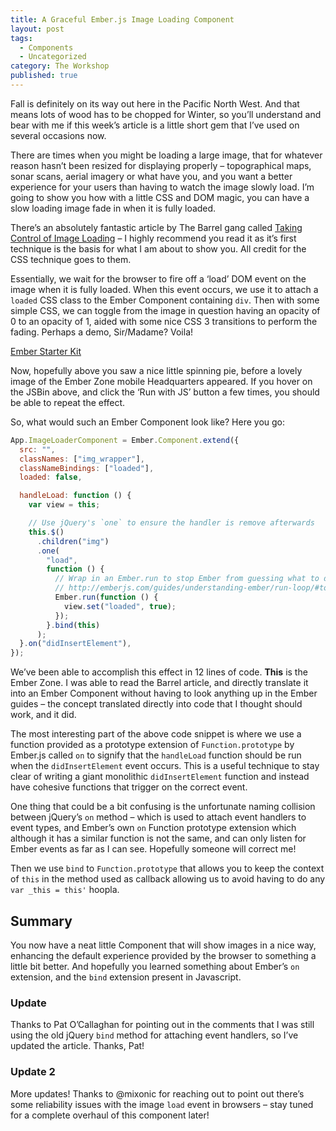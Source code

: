 ```yaml
---
title: A Graceful Ember.js Image Loading Component
layout: post
tags:
  - Components
  - Uncategorized
category: The Workshop
published: true
---
```


Fall is definitely on its way out here in the Pacific North West. And that means lots of wood has to be chopped for Winter, so you&#8217;ll understand and bear with me if this week&#8217;s article is a little short gem that I&#8217;ve used on several occasions now.

There are times when you might be loading a large image, that for whatever reason hasn&#8217;t been resized for displaying properly – topographical maps, sonar scans, aerial imagery or what have you, and you want a better experience for your users than having to watch the image slowly load. I&#8217;m going to show you how with a little CSS and DOM magic, you can have a slow loading image fade in when it is fully loaded.

<!--more-->

There&#8217;s an absolutely fantastic article by The Barrel gang called [Taking Control of Image Loading][1] – I highly recommend you read it as it&#8217;s first technique is the basis for what I am about to show you. All credit for the CSS technique goes to them.

Essentially, we wait for the browser to fire off a &#8216;load&#8217; DOM event on the image when it is fully loaded. When this event occurs, we use it to attach a `loaded` CSS class to the Ember Component containing `div`. Then with some simple CSS, we can toggle from the image in question having an opacity of 0 to an opacity of 1, aided with some nice CSS 3 transitions to perform the fading. Perhaps a demo, Sir/Madame? Voila!

<a class="jsbin-embed" href="http://emberjs.jsbin.com/paponuminuso/1/embed?output">Ember Starter Kit</a><script src="http://static.jsbin.com/js/embed.js"></script>

Now, hopefully above you saw a nice little spinning pie, before a lovely image of the Ember Zone mobile Headquarters appeared. If you hover on the JSBin above, and click the &#8216;Run with JS&#8217; button a few times, you should be able to repeat the effect.

So, what would such an Ember Component look like? Here you go:

```javascript
App.ImageLoaderComponent = Ember.Component.extend({
  src: "",
  classNames: ["img_wrapper"],
  classNameBindings: ["loaded"],
  loaded: false,

  handleLoad: function () {
    var view = this;

    // Use jQuery's `one` to ensure the handler is remove afterwards
    this.$()
      .children("img")
      .one(
        "load",
        function () {
          // Wrap in an Ember.run to stop Ember from guessing what to do:
          // http://emberjs.com/guides/understanding-ember/run-loop/#toc_what-happens-if-i-forget-to-start-a-run-loop-in-an-async-handler
          Ember.run(function () {
            view.set("loaded", true);
          });
        }.bind(this)
      );
  }.on("didInsertElement"),
});
```

We&#8217;ve been able to accomplish this effect in 12 lines of code. **This** is the Ember Zone. I was able to read the Barrel article, and directly translate it into an Ember Component without having to look anything up in the Ember guides – the concept translated directly into code that I thought should work, and it did.

The most interesting part of the above code snippet is where we use a function provided as a prototype extension of `Function.prototype` by Ember.js called `on` to signify that the `handleLoad` function should be run when the `didInsertElement` event occurs. This is a useful technique to stay clear of writing a giant monolithic `didInsertElement` function and instead have cohesive functions that trigger on the correct event.

One thing that could be a bit confusing is the unfortunate naming collision between jQuery&#8217;s `on` method &#8211; which is used to attach event handlers to event types, and Ember&#8217;s own `on` Function prototype extension which although it has a similar function is not the same, and can only listen for Ember events as far as I can see. Hopefully someone will correct me!

Then we use `bind` to `Function.prototype` that allows you to keep the context of `this` in the method used as callback allowing us to avoid having to do any `var _this = this'` hoopla.

## Summary

You now have a neat little Component that will show images in a nice way, enhancing the default experience provided by the browser to something a little bit better. And hopefully you learned something about Ember&#8217;s `on` extension, and the `bind` extension present in Javascript.

### Update

Thanks to Pat O&#8217;Callaghan for pointing out in the comments that I was still using the old jQuery `bind` method for attaching event handlers, so I&#8217;ve updated the article. Thanks, Pat!

### Update 2

More updates! Thanks to @mixonic for reaching out to point out there&#8217;s some reliability issues with the image `load` event in browsers – stay tuned for a complete overhaul of this component later!

[1]: http://www.barrelny.com/blog/taking-control-of-imageloading/
